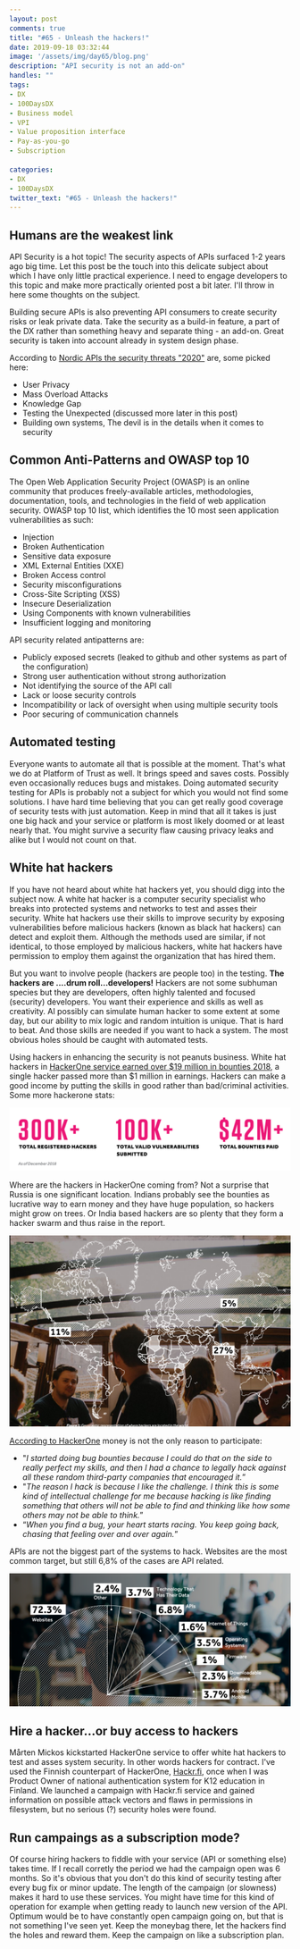 ```yaml
---
layout: post
comments: true
title: "#65 - Unleash the hackers!"
date: 2019-09-18 03:32:44
image: '/assets/img/day65/blog.png'
description: "API security is not an add-on"
handles: "" 
tags:
- DX 
- 100DaysDX
- Business model
- VPI
- Value proposition interface
- Pay-as-you-go
- Subscription

categories:
- DX
- 100DaysDX
twitter_text: "#65 - Unleash the hackers!"
---
```


## Humans are the weakest link

API Security is a hot topic! The security aspects of APIs surfaced 1-2 years ago big time. Let this post be the touch into this delicate subject about which I have only little practical experience. I need to engage developers to this topic and make more practically oriented post a bit later. I'll throw in here some thoughts on the subject. 

Building secure APIs is also preventing API consumers to create security risks or leak private data. Take the security as a build-in feature, a part of the DX rather than something heavy and separate thing - an add-on. Great security is taken into account already in system design phase.  

According to [Nordic APIs the security threats "2020"](https://nordicapis.com/top-api-security-threats-in-2020-expert-panel-interview/) are, some picked here: 
- User Privacy
- Mass Overload Attacks
- Knowledge Gap
- Testing the Unexpected (discussed more later in this post)
- Building own systems, The devil is in the details when it comes to security


## Common Anti-Patterns and OWASP top 10

The Open Web Application Security Project (OWASP) is an online community that produces freely-available articles, methodologies, documentation, tools, and technologies in the field of web application security. OWASP top 10 list, which identifies the 10 most seen application vulnerabilities as such:

- Injection
- Broken Authentication
- Sensitive data exposure
- XML External Entities (XXE)
- Broken Access control
- Security misconfigurations
- Cross-Site Scripting (XSS)
- Insecure Deserialization
- Using Components with known vulnerabilities
- Insufficient logging and monitoring

API security related antipatterns are:

- Publicly exposed secrets (leaked to github and other systems as part of the configuration) 
- Strong user authentication without strong authorization
- Not identifying the source of the API call
- Lack or loose security controls
- Incompatibility or lack of oversight when using multiple security tools
- Poor securing of communication channels

## Automated testing

Everyone wants to automate all that is possible at the moment. That's what we do at Platform of Trust as well. It brings speed and saves costs. Possibly even occasionally reduces bugs and mistakes. Doing automated security testing for APIs is probably not a subject for which you would not find some solutions. I have hard time believing that you can get really good coverage of security tests with just automation. Keep in mind that all it takes is just one big hack and your service or platform is most likely doomed or at least nearly that. You might survive a security flaw causing privacy leaks and alike but I would not count on that. 

## White hat hackers

If you have not heard about white hat hackers yet, you should digg into the subject now. A white hat hacker is a computer security specialist who breaks into protected systems and networks to test and asses their security. White hat hackers use their skills to improve security by exposing vulnerabilities before malicious hackers (known as black hat hackers) can detect and exploit them. Although the methods used are similar, if not identical, to those employed by malicious hackers, white hat hackers have permission to employ them against the organization that has hired them. 

But you want to involve people (hackers are people too) in the testing. **The hackers are ....drum roll...developers!** Hackers are not some subhuman species but they are developers, often highly talented and focused (security) developers. You want their experience and skills as well as creativity. AI possibly can simulate human hacker to some extent at some day, but our ability to mix logic and random intuition is unique. That is hard to beat. And those skills are needed if you want to hack a system. The most obvious holes should be caught with automated tests. 

Using hackers in enhancing the security is not peanuts business. White hat hackers in [HackerOne service earned over $19 million in bounties 2018](https://www.hackerone.com/resources/the-2019-hacker-report), a single hacker passed more than $1 million in earnings. Hackers can make a good income by putting the skills in good rather than bad/criminal activities. Some more hackerone stats: 

<img itemprop="image" src="/assets/img/day65/hackerone.png" alt="{{site.name}}"/>

Where are the hackers in HackerOne coming from? Not a surprise that Russia is one significant location. Indians probably see the bounties as lucrative way to earn money and they have huge population, so hackers might grow on trees. Or India based hackers are so plenty that they form a hacker swarm and thus raise in the report. 

<img itemprop="image" src="/assets/img/day65/hackerone2.png" alt="{{site.name}}"/>

[According to HackerOne](https://www.hackerone.com/resources/the-2019-hacker-report) money is not the only reason to participate: 

- "_I started doing bug bounties because I could do that on the side to really perfect my skills, and then I had a chance to legally hack against all these random third-party companies that encouraged it._”
- "_The reason I hack is because I like the challenge. I think this is some kind of intellectual challenge for me because hacking is like finding something that others will not be able to find and thinking like how some others may not be able to think._”
- “_When you find a bug, your heart starts racing. You keep going back, chasing that feeling over and over again._”

APIs are not the biggest part of the systems to hack. Websites are the most common target, but still 6,8% of the cases are API related. 

<img itemprop="image" src="/assets/img/day65/hackerone3.png" alt="{{site.name}}"/>


## Hire a hacker...or buy access to hackers

Mårten Mickos kickstarted HackerOne service to offer white hat hackers to test and asses system security. In other words hackers for contract. I've used the Finnish counterpart of HackerOne, [Hackr.fi](https://hackr.fi/), once when I was Product Owner of national authentication system for K12 education in Finland. We launched a campaign with Hackr.fi service and gained information on possible attack vectors and flaws in permissions in filesystem, but no serious (?) security holes were found. 

## Run campaings as a subscription mode?

Of course hiring hackers to fiddle with your service (API or something else) takes time. If I recall corretly the period we had the campaign open was 6 months. So it's obvious that you don't do this kind of security testing after every bug fix or minor update. The length of the campaign (or slowness) makes it hard to use these services. You might have time for this kind of operation for example when getting ready to launch new version of the API. Optimum would be to have constantly open campaign going on, but that is not something I've seen yet. Keep the moneybag there, let the hackers find the holes and reward them. Keep the campaign on like a subscription plan. 